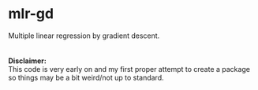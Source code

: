 # mlr-gd
Multiple linear regression by gradient descent.\
\
\
**Disclaimer:**\
This code is very early on and my first proper attempt to create a package so things may be a bit weird/not up to standard.


